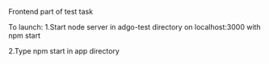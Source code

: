Frontend part of test task

To launch:
1.Start node server in adgo-test directory on localhost:3000 with npm start

2.Type npm start in app directory
